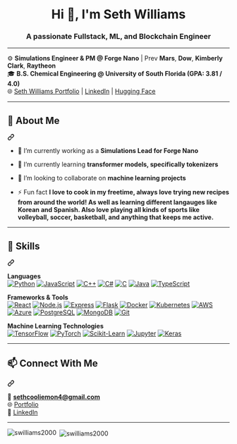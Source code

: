 <h1 align="center">Hi 👋, I'm Seth Williams</h1>
<h3 align="center">A passionate Fullstack, ML, and Blockchain Engineer </h3>

<hr>

<p dir="auto">⚙️  <strong>Simulations Engineer & PM @ Forge Nano</strong> | Prev <strong>Mars</strong>, <strong>Dow</strong>, <strong>Kimberly Clark</strong>, <strong>Raytheon</strong><br>
🎓 <strong>B.S. Chemical Engineering @ University of South Florida (GPA: 3.81 / 4.0)</strong><br>
🌐 <a href="https://sethwilliams.vercel.app/" rel="nofollow">Seth Williams Portfolio</a> | <a href="https://www.linkedin.com/in/seth-m-williams/" rel="nofollow">LinkedIn</a> | <a href="https://huggingface.co/SWilliams20" rel="nofollow">Hugging Face</a></p>

<hr>

<div class="markdown-heading" dir="auto"><h2 tabindex="-1" class="heading-element" dir="auto">🚀 About Me</h2><a id="user-content--about-me" class="anchor" aria-label="Permalink: 🚀 About Me" href="#-about-me"><svg class="octicon octicon-link" viewBox="0 0 16 16" version="1.1" width="16" height="16" aria-hidden="true"><path d="m7.775 3.275 1.25-1.25a3.5 3.5 0 1 1 4.95 4.95l-2.5 2.5a3.5 3.5 0 0 1-4.95 0 .751.751 0 0 1 .018-1.042.751.751 0 0 1 1.042-.018 1.998 1.998 0 0 0 2.83 0l2.5-2.5a2.002 2.002 0 0 0-2.83-2.83l-1.25 1.25a.751.751 0 0 1-1.042-.018.751.751 0 0 1-.018-1.042Zm-4.69 9.64a1.998 1.998 0 0 0 2.83 0l1.25-1.25a.751.751 0 0 1 1.042.018.751.751 0 0 1 .018 1.042l-1.25 1.25a3.5 3.5 0 1 1-4.95-4.95l2.5-2.5a3.5 3.5 0 0 1 4.95 0 .751.751 0 0 1-.018 1.042.751.751 0 0 1-1.042.018 1.998 1.998 0 0 0-2.83 0l-2.5 2.5a1.998 1.998 0 0 0 0 2.83Z"></path></svg></a></div>

- 🔭 I’m currently working as a **Simulations Lead for Forge Nano**

- 🌱 I’m currently learning **transformer models, specifically tokenizers**

- 👯 I’m looking to collaborate on **machine learning projects**

- ⚡ Fun fact **I love to cook in my freetime, always love trying new recipes from around the world! As well as learning different langauges like Korean and Spanish. Also love playing all kinds of sports like volleyball, soccer, basketball, and anything that keeps me active.**
<hr>

<div class="markdown-heading" dir="auto"><h2 tabindex="-1" class="heading-element" dir="auto">🧠 Skills</h2><a id="user-content--technical-skills" class="anchor" aria-label="Permalink: 🧠 Technical Skills" href="#-technical-skills"><svg class="octicon octicon-link" viewBox="0 0 16 16" version="1.1" width="16" height="16" aria-hidden="true"><path d="m7.775 3.275 1.25-1.25a3.5 3.5 0 1 1 4.95 4.95l-2.5 2.5a3.5 3.5 0 0 1-4.95 0 .751.751 0 0 1 .018-1.042.751.751 0 0 1 1.042-.018 1.998 1.998 0 0 0 2.83 0l2.5-2.5a2.002 2.002 0 0 0-2.83-2.83l-1.25 1.25a.751.751 0 0 1-1.042-.018.751.751 0 0 1-.018-1.042Zm-4.69 9.64a1.998 1.998 0 0 0 2.83 0l1.25-1.25a.751.751 0 0 1 1.042.018.751.751 0 0 1 .018 1.042l-1.25 1.25a3.5 3.5 0 1 1-4.95-4.95l2.5-2.5a3.5 3.5 0 0 1 4.95 0 .751.751 0 0 1-.018 1.042.751.751 0 0 1-1.042.018 1.998 1.998 0 0 0-2.83 0l-2.5 2.5a1.998 1.998 0 0 0 0 2.83Z"></path></svg></a></div>

<p dir="auto"><strong>Languages</strong><br>
<a target="_blank" rel="noopener noreferrer nofollow" href="https://camo.githubusercontent.com/d665bd2206903a06f2e3df8c20519acd535b44238ca51e649b36170b6c3c1614/68747470733a2f2f696d672e736869656c64732e696f2f62616467652f507974686f6e2d3030303030303f7374796c653d666f722d7468652d6261646765266c6f676f3d707974686f6e"><img src="https://camo.githubusercontent.com/d665bd2206903a06f2e3df8c20519acd535b44238ca51e649b36170b6c3c1614/68747470733a2f2f696d672e736869656c64732e696f2f62616467652f507974686f6e2d3030303030303f7374796c653d666f722d7468652d6261646765266c6f676f3d707974686f6e" alt="Python" data-canonical-src="https://img.shields.io/badge/Python-000000?style=for-the-badge&amp;logo=python" style="max-width: 100%;"></a>
  <a target="_blank" rel="noopener noreferrer nofollow" href="https://camo.githubusercontent.com/e1f71be283ec7224d6a0e0bd1a2083b4dda5b06fea55ce5c27e2922c27a36aa2/68747470733a2f2f696d672e736869656c64732e696f2f62616467652f4a6176615363726970742d3030303030303f7374796c653d666f722d7468652d6261646765266c6f676f3d6a617661736372697074"><img src="https://camo.githubusercontent.com/e1f71be283ec7224d6a0e0bd1a2083b4dda5b06fea55ce5c27e2922c27a36aa2/68747470733a2f2f696d672e736869656c64732e696f2f62616467652f4a6176615363726970742d3030303030303f7374796c653d666f722d7468652d6261646765266c6f676f3d6a617661736372697074" alt="JavaScript" data-canonical-src="https://img.shields.io/badge/JavaScript-000000?style=for-the-badge&amp;logo=javascript" style="max-width: 100%;"></a>
<a target="_blank" rel="noopener noreferrer nofollow" href="https://camo.githubusercontent.com/af3608a45a55063dd9f88adc85888bfd6e27bb9323e711f41b4de70d265c16b1/68747470733a2f2f696d672e736869656c64732e696f2f62616467652f432b2b2d3030303030303f7374796c653d666f722d7468652d6261646765266c6f676f3d63706c7573706c7573"><img src="https://camo.githubusercontent.com/af3608a45a55063dd9f88adc85888bfd6e27bb9323e711f41b4de70d265c16b1/68747470733a2f2f696d672e736869656c64732e696f2f62616467652f432b2b2d3030303030303f7374796c653d666f722d7468652d6261646765266c6f676f3d63706c7573706c7573" alt="C++" data-canonical-src="https://img.shields.io/badge/C++-000000?style=for-the-badge&amp;logo=cplusplus" style="max-width: 100%;"></a>
<a target="_blank" rel="noopener noreferrer nofollow" href="https://camo.githubusercontent.com/88df812810c61b7a389e8377a8b98e3df9100390d98d5073c69dcb70bafcd442/68747470733a2f2f696d672e736869656c64732e696f2f62616467652f432532332d3030303030303f7374796c653d666f722d7468652d6261646765266c6f676f3d637368617270266c6f676f436f6c6f723d7768697465"><img src="https://camo.githubusercontent.com/88df812810c61b7a389e8377a8b98e3df9100390d98d5073c69dcb70bafcd442/68747470733a2f2f696d672e736869656c64732e696f2f62616467652f432532332d3030303030303f7374796c653d666f722d7468652d6261646765266c6f676f3d637368617270266c6f676f436f6c6f723d7768697465" alt="C#" data-canonical-src="https://img.shields.io/badge/C%23-000000?style=for-the-badge&amp;logo=csharp&amp;logoColor=white" style="max-width: 100%;"></a>
<a target="_blank" rel="noopener noreferrer nofollow" href="https://camo.githubusercontent.com/3c3cb8647067a8f5266d20be50cbfa03682ee2591331c44e7698c6ea12e5db41/68747470733a2f2f696d672e736869656c64732e696f2f62616467652f432d3030303030303f7374796c653d666f722d7468652d6261646765266c6f676f3d63"><img src="https://camo.githubusercontent.com/3c3cb8647067a8f5266d20be50cbfa03682ee2591331c44e7698c6ea12e5db41/68747470733a2f2f696d672e736869656c64732e696f2f62616467652f432d3030303030303f7374796c653d666f722d7468652d6261646765266c6f676f3d63" alt="C" data-canonical-src="https://img.shields.io/badge/C-000000?style=for-the-badge&amp;logo=c" style="max-width: 100%;"></a>
<a target="_blank" rel="noopener noreferrer nofollow" href="https://camo.githubusercontent.com/88354c08ee6e715c87afa66a425b1b1ba9dbff7357a02857509cbde2243d40ff/68747470733a2f2f696d672e736869656c64732e696f2f62616467652f4a6176612d3030303030303f7374796c653d666f722d7468652d6261646765266c6f676f3d6a617661"><img src="https://camo.githubusercontent.com/88354c08ee6e715c87afa66a425b1b1ba9dbff7357a02857509cbde2243d40ff/68747470733a2f2f696d672e736869656c64732e696f2f62616467652f4a6176612d3030303030303f7374796c653d666f722d7468652d6261646765266c6f676f3d6a617661" alt="Java" data-canonical-src="https://img.shields.io/badge/Java-000000?style=for-the-badge&amp;logo=java" style="max-width: 100%;"></a>
<a target="_blank" rel="noopener noreferrer nofollow" href="https://camo.githubusercontent.com/614a6b9e75a1287e5d57e9e04dda9a4b4f4626ce0851168172d17effd5139241/68747470733a2f2f696d672e736869656c64732e696f2f62616467652f547970655363726970742d3030303030303f7374796c653d666f722d7468652d6261646765266c6f676f3d74797065736372697074"><img src="https://camo.githubusercontent.com/614a6b9e75a1287e5d57e9e04dda9a4b4f4626ce0851168172d17effd5139241/68747470733a2f2f696d672e736869656c64732e696f2f62616467652f547970655363726970742d3030303030303f7374796c653d666f722d7468652d6261646765266c6f676f3d74797065736372697074" alt="TypeScript" data-canonical-src="https://img.shields.io/badge/TypeScript-000000?style=for-the-badge&amp;logo=typescript" style="max-width: 100%;"></a></p>

<p dir="auto"><strong>Frameworks &amp; Tools</strong><br>
<a target="_blank" rel="noopener noreferrer nofollow" href="https://camo.githubusercontent.com/897df79365a2d0003fcf1ad8218209b502760b5de2d12bfb2b9db2699ae69b01/68747470733a2f2f696d672e736869656c64732e696f2f62616467652f52656163742d3030303030303f7374796c653d666f722d7468652d6261646765266c6f676f3d7265616374"><img src="https://camo.githubusercontent.com/897df79365a2d0003fcf1ad8218209b502760b5de2d12bfb2b9db2699ae69b01/68747470733a2f2f696d672e736869656c64732e696f2f62616467652f52656163742d3030303030303f7374796c653d666f722d7468652d6261646765266c6f676f3d7265616374" alt="React" data-canonical-src="https://img.shields.io/badge/React-000000?style=for-the-badge&amp;logo=react" style="max-width: 100%;"></a>
<a target="_blank" rel="noopener noreferrer nofollow" href="https://camo.githubusercontent.com/80acf74fe4c77eeb420ad27a7910d860efbbce506667f3b2b1d0e762527f9393/68747470733a2f2f696d672e736869656c64732e696f2f62616467652f4e6f64652e6a732d3030303030303f7374796c653d666f722d7468652d6261646765266c6f676f3d6e6f64652e6a73"><img src="https://camo.githubusercontent.com/80acf74fe4c77eeb420ad27a7910d860efbbce506667f3b2b1d0e762527f9393/68747470733a2f2f696d672e736869656c64732e696f2f62616467652f4e6f64652e6a732d3030303030303f7374796c653d666f722d7468652d6261646765266c6f676f3d6e6f64652e6a73" alt="Node.js" data-canonical-src="https://img.shields.io/badge/Node.js-000000?style=for-the-badge&amp;logo=node.js" style="max-width: 100%;"></a>
<a target="_blank" rel="noopener noreferrer nofollow" href="https://camo.githubusercontent.com/c7cebba13505ec88823808252969d3624005aeb97fe8f8d172998d49239f0662/68747470733a2f2f696d672e736869656c64732e696f2f62616467652f457870726573732d3030303030303f7374796c653d666f722d7468652d6261646765266c6f676f3d65787072657373"><img src="https://camo.githubusercontent.com/c7cebba13505ec88823808252969d3624005aeb97fe8f8d172998d49239f0662/68747470733a2f2f696d672e736869656c64732e696f2f62616467652f457870726573732d3030303030303f7374796c653d666f722d7468652d6261646765266c6f676f3d65787072657373" alt="Express" data-canonical-src="https://img.shields.io/badge/Express-000000?style=for-the-badge&amp;logo=express" style="max-width: 100%;"></a>
<a target="_blank" rel="noopener noreferrer nofollow" href="https://camo.githubusercontent.com/4283117c88055e45e9c8c29d14271182022cbd80628b4625138517984210698c/68747470733a2f2f696d672e736869656c64732e696f2f62616467652f466c61736b2d3030303030303f7374796c653d666f722d7468652d6261646765266c6f676f3d666c61736b"><img src="https://camo.githubusercontent.com/4283117c88055e45e9c8c29d14271182022cbd80628b4625138517984210698c/68747470733a2f2f696d672e736869656c64732e696f2f62616467652f466c61736b2d3030303030303f7374796c653d666f722d7468652d6261646765266c6f676f3d666c61736b" alt="Flask" data-canonical-src="https://img.shields.io/badge/Flask-000000?style=for-the-badge&amp;logo=flask" style="max-width: 100%;"></a>
<a target="_blank" rel="noopener noreferrer nofollow" href="https://camo.githubusercontent.com/375c0e1de74c4fcd2a3b32aa2dee7d1d873948aebae6f247d0fd7f3c48667459/68747470733a2f2f696d672e736869656c64732e696f2f62616467652f446f636b65722d3030303030303f7374796c653d666f722d7468652d6261646765266c6f676f3d646f636b6572"><img src="https://camo.githubusercontent.com/375c0e1de74c4fcd2a3b32aa2dee7d1d873948aebae6f247d0fd7f3c48667459/68747470733a2f2f696d672e736869656c64732e696f2f62616467652f446f636b65722d3030303030303f7374796c653d666f722d7468652d6261646765266c6f676f3d646f636b6572" alt="Docker" data-canonical-src="https://img.shields.io/badge/Docker-000000?style=for-the-badge&amp;logo=docker" style="max-width: 100%;"></a>
<a target="_blank" rel="noopener noreferrer nofollow" href="https://camo.githubusercontent.com/6145212f63e97ca2401bb83bbb84967cf9b6a2955b597dc09add540ac415c361/68747470733a2f2f696d672e736869656c64732e696f2f62616467652f4b756265726e657465732d3030303030303f7374796c653d666f722d7468652d6261646765266c6f676f3d6b756265726e65746573"><img src="https://camo.githubusercontent.com/6145212f63e97ca2401bb83bbb84967cf9b6a2955b597dc09add540ac415c361/68747470733a2f2f696d672e736869656c64732e696f2f62616467652f4b756265726e657465732d3030303030303f7374796c653d666f722d7468652d6261646765266c6f676f3d6b756265726e65746573" alt="Kubernetes" data-canonical-src="https://img.shields.io/badge/Kubernetes-000000?style=for-the-badge&amp;logo=kubernetes" style="max-width: 100%;"></a>
<a target="_blank" rel="noopener noreferrer nofollow" href="https://camo.githubusercontent.com/099eefd3ea04c2cd4a68524118148842d2ddaedb1750e72530cdefb79210e5ff/68747470733a2f2f696d672e736869656c64732e696f2f62616467652f4157532d3030303030303f7374796c653d666f722d7468652d6261646765266c6f676f3d616d617a6f6e617773"><img src="https://camo.githubusercontent.com/099eefd3ea04c2cd4a68524118148842d2ddaedb1750e72530cdefb79210e5ff/68747470733a2f2f696d672e736869656c64732e696f2f62616467652f4157532d3030303030303f7374796c653d666f722d7468652d6261646765266c6f676f3d616d617a6f6e617773" alt="AWS" data-canonical-src="https://img.shields.io/badge/AWS-000000?style=for-the-badge&amp;logo=amazonaws" style="max-width: 100%;"></a>
<a target="_blank" rel="noopener noreferrer nofollow" href="https://camo.githubusercontent.com/1a9dccdbdb5515bd7dbd55aabaeece7d4c7ec6698e66f160899c7343fccad97d/68747470733a2f2f696d672e736869656c64732e696f2f62616467652f417a7572652d3030303030303f7374796c653d666f722d7468652d6261646765266c6f676f3d6d6963726f736f6674617a757265"><img src="https://camo.githubusercontent.com/1a9dccdbdb5515bd7dbd55aabaeece7d4c7ec6698e66f160899c7343fccad97d/68747470733a2f2f696d672e736869656c64732e696f2f62616467652f417a7572652d3030303030303f7374796c653d666f722d7468652d6261646765266c6f676f3d6d6963726f736f6674617a757265" alt="Azure" data-canonical-src="https://img.shields.io/badge/Azure-000000?style=for-the-badge&amp;logo=microsoftazure" style="max-width: 100%;"></a>
<a target="_blank" rel="noopener noreferrer nofollow" href="https://camo.githubusercontent.com/cebdbc1027620872f8bb9b56aa5b8a30240bb78dda3a9243f2223eb9462ba3b0/68747470733a2f2f696d672e736869656c64732e696f2f62616467652f506f737467726553514c2d3030303030303f7374796c653d666f722d7468652d6261646765266c6f676f3d706f737467726573716c"><img src="https://camo.githubusercontent.com/cebdbc1027620872f8bb9b56aa5b8a30240bb78dda3a9243f2223eb9462ba3b0/68747470733a2f2f696d672e736869656c64732e696f2f62616467652f506f737467726553514c2d3030303030303f7374796c653d666f722d7468652d6261646765266c6f676f3d706f737467726573716c" alt="PostgreSQL" data-canonical-src="https://img.shields.io/badge/PostgreSQL-000000?style=for-the-badge&amp;logo=postgresql" style="max-width: 100%;"></a>
<a target="_blank" rel="noopener noreferrer nofollow" href="https://camo.githubusercontent.com/32982a059a4ed688ef10be431d14a437220088a25ba5cc316f4c800885984ff2/68747470733a2f2f696d672e736869656c64732e696f2f62616467652f4d6f6e676f44422d3030303030303f7374796c653d666f722d7468652d6261646765266c6f676f3d6d6f6e676f6462"><img src="https://camo.githubusercontent.com/32982a059a4ed688ef10be431d14a437220088a25ba5cc316f4c800885984ff2/68747470733a2f2f696d672e736869656c64732e696f2f62616467652f4d6f6e676f44422d3030303030303f7374796c653d666f722d7468652d6261646765266c6f676f3d6d6f6e676f6462" alt="MongoDB" data-canonical-src="https://img.shields.io/badge/MongoDB-000000?style=for-the-badge&amp;logo=mongodb" style="max-width: 100%;"></a>
<a target="_blank" rel="noopener noreferrer nofollow" href="https://camo.githubusercontent.com/13cf177ec09eeeac56e51b2761e226799c67696a8833a0a5bbeb58dd2268841a/68747470733a2f2f696d672e736869656c64732e696f2f62616467652f4769742d3030303030303f7374796c653d666f722d7468652d6261646765266c6f676f3d676974"><img src="https://camo.githubusercontent.com/13cf177ec09eeeac56e51b2761e226799c67696a8833a0a5bbeb58dd2268841a/68747470733a2f2f696d672e736869656c64732e696f2f62616467652f4769742d3030303030303f7374796c653d666f722d7468652d6261646765266c6f676f3d676974" alt="Git" data-canonical-src="https://img.shields.io/badge/Git-000000?style=for-the-badge&amp;logo=git" style="max-width: 100%;"></a></p>

<p dir="auto"><strong>Machine Learning Technologies</strong><br>
<a target="_blank" rel="noopener noreferrer nofollow" href="https://www.tensorflow.org/"><img src="https://img.shields.io/badge/TensorFlow-000000?style=for-the-badge&logo=tensorflow" alt="TensorFlow" style="max-width: 100%;"></a>
<a target="_blank" rel="noopener noreferrer nofollow" href="https://pytorch.org/"><img src="https://img.shields.io/badge/PyTorch-000000?style=for-the-badge&logo=pytorch" alt="PyTorch" style="max-width: 100%;"></a>
<a target="_blank" rel="noopener noreferrer nofollow" href="https://scikit-learn.org/"><img src="https://img.shields.io/badge/Scikit--Learn-000000?style=for-the-badge&logo=scikit-learn" alt="Scikit-Learn" style="max-width: 100%;"></a>
<a target="_blank" rel="noopener noreferrer nofollow" href="https://www.jupyter.org/"><img src="https://img.shields.io/badge/Jupyter-000000?style=for-the-badge&logo=jupyter" alt="Jupyter" style="max-width: 100%;"></a>
<a target="_blank" rel="noopener noreferrer nofollow" href="https://keras.io/"><img src="https://img.shields.io/badge/Keras-000000?style=for-the-badge&logo=keras" alt="Keras" style="max-width: 100%;"></a>
</_
</p>

<hr>

<div class="markdown-heading" dir="auto"><h2 tabindex="-1" class="heading-element" dir="auto">📫 Connect With Me</h2><a id="user-content--lets-connect" class="anchor" aria-label="Permalink: 📫 Let’s Connect" href="#-lets-connect"><svg class="octicon octicon-link" viewBox="0 0 16 16" version="1.1" width="16" height="16" aria-hidden="true"><path d="m7.775 3.275 1.25-1.25a3.5 3.5 0 1 1 4.95 4.95l-2.5 2.5a3.5 3.5 0 0 1-4.95 0 .751.751 0 0 1 .018-1.042.751.751 0 0 1 1.042-.018 1.998 1.998 0 0 0 2.83 0l2.5-2.5a2.002 2.002 0 0 0-2.83-2.83l-1.25 1.25a.751.751 0 0 1-1.042-.018.751.751 0 0 1-.018-1.042Zm-4.69 9.64a1.998 1.998 0 0 0 2.83 0l1.25-1.25a.751.751 0 0 1 1.042.018.751.751 0 0 1 .018 1.042l-1.25 1.25a3.5 3.5 0 1 1-4.95-4.95l2.5-2.5a3.5 3.5 0 0 1 4.95 0 .751.751 0 0 1-.018 1.042.751.751 0 0 1-1.042.018 1.998 1.998 0 0 0-2.83 0l-2.5 2.5a1.998 1.998 0 0 0 0 2.83Z"></path></svg></a></div>

<p dir="auto">📧 <strong><a href="mailto:sethcooliemon4@gmail.com">sethcooliemon4@gmail.com</a></strong><br>
🌐 <a href="https://sethwilliams.vercel.app/" rel="nofollow">Portfolio</a><br>
🔗 <a href="https://www.linkedin.com/in/seth-m-williams/" rel="nofollow">LinkedIn</a><br>

<hr>

<p><img align="left" src="https://github-readme-stats.vercel.app/api/top-langs?username=swilliams2000&show_icons=true&locale=en&layout=compact" alt="swilliams2000" /></p>

<p>&nbsp;<img align="center" src="https://github-readme-stats.vercel.app/api?username=swilliams2000&show_icons=true&locale=en" alt="swilliams2000" /></p>

